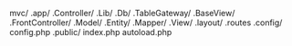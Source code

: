 mvc/
	.app/
		.Controller/
		.Lib/
			.Db/
			.TableGateway/
			.BaseView/
			.FrontController/
		.Model/
			.Entity/
			.Mapper/
		.View/
			.layout/
	.routes
	.config/
		config.php
	.public/
		index.php
	autoload.php